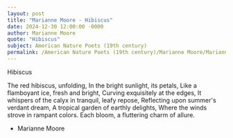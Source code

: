 ```yaml
---
layout: post
title: "Marianne Moore - Hibiscus"
date: 2024-12-30 12:00:00 -0000
author: Marianne Moore
quote: "Hibiscus"
subject: American Nature Poets (19th century)
permalink: /American Nature Poets (19th century)/Marianne Moore/Marianne Moore - Hibiscus
---
```


Hibiscus

The red hibiscus, unfolding,
In the bright sunlight, its petals,
Like a flamboyant ice, fresh and bright,
Curving exquisitely at the edges,
It whispers of the calyx in tranquil, leafy repose,
Reflecting upon summer's verdant dream,
A tropical garden of earthly delights,
Where the winds strove in rampant colors.
Each bloom, a fluttering charm of allure.


- Marianne Moore
